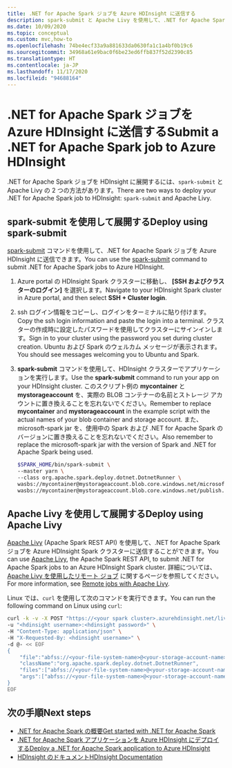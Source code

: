 ```yaml
---
title: .NET for Apache Spark ジョブを Azure HDInsight に送信する
description: spark-submit と Apache Livy を使用して、.NET for Apache Spark ジョブを Azure HDInsight に送信する方法について説明します。
ms.date: 10/09/2020
ms.topic: conceptual
ms.custom: mvc,how-to
ms.openlocfilehash: 74be4ecf33a9a881633da0630fa1c1a4bf0b19c6
ms.sourcegitcommit: 34968a61e9bac0f6be23ed6ffb837f52d2390c85
ms.translationtype: HT
ms.contentlocale: ja-JP
ms.lasthandoff: 11/17/2020
ms.locfileid: "94688164"
---
```

# <a name="submit-a-net-for-apache-spark-job-to-azure-hdinsight"></a><span data-ttu-id="24996-103">.NET for Apache Spark ジョブを Azure HDInsight に送信する</span><span class="sxs-lookup"><span data-stu-id="24996-103">Submit a .NET for Apache Spark job to Azure HDInsight</span></span>

<span data-ttu-id="24996-104">.NET for Apache Spark ジョブを HDInsight に展開するには、`spark-submit` と Apache Livy の 2 つの方法があります。</span><span class="sxs-lookup"><span data-stu-id="24996-104">There are two ways to deploy your .NET for Apache Spark job to HDInsight: `spark-submit` and Apache Livy.</span></span>

## <a name="deploy-using-spark-submit"></a><span data-ttu-id="24996-105">spark-submit を使用して展開する</span><span class="sxs-lookup"><span data-stu-id="24996-105">Deploy using spark-submit</span></span>

<span data-ttu-id="24996-106">[spark-submit](https://spark.apache.org/docs/latest/submitting-applications.html) コマンドを使用して、.NET for Apache Spark ジョブを Azure HDInsight に送信できます。</span><span class="sxs-lookup"><span data-stu-id="24996-106">You can use the [spark-submit](https://spark.apache.org/docs/latest/submitting-applications.html) command to submit .NET for Apache Spark jobs to Azure HDInsight.</span></span>

1. <span data-ttu-id="24996-107">Azure portal の HDInsight Spark クラスターに移動し、 **[SSH およびクラスターのログイン]** を選択します。</span><span class="sxs-lookup"><span data-stu-id="24996-107">Navigate to your HDInsight Spark cluster in Azure portal, and then select **SSH + Cluster login**.</span></span>

2. <span data-ttu-id="24996-108">ssh ログイン情報をコピーし、ログインをターミナルに貼り付けます。</span><span class="sxs-lookup"><span data-stu-id="24996-108">Copy the ssh login information and paste the login into a terminal.</span></span> <span data-ttu-id="24996-109">クラスターの作成時に設定したパスワードを使用してクラスターにサインインします。</span><span class="sxs-lookup"><span data-stu-id="24996-109">Sign in to your cluster using the password you set during cluster creation.</span></span> <span data-ttu-id="24996-110">Ubuntu および Spark のウェルカム メッセージが表示されます。</span><span class="sxs-lookup"><span data-stu-id="24996-110">You should see messages welcoming you to Ubuntu and Spark.</span></span>

3. <span data-ttu-id="24996-111">**spark-submit** コマンドを使用して、HDInsight クラスターでアプリケーションを実行します。</span><span class="sxs-lookup"><span data-stu-id="24996-111">Use the **spark-submit** command to run your app on your HDInsight cluster.</span></span> <span data-ttu-id="24996-112">このスクリプト例の **mycontainer** と **mystorageaccount** を、実際の BLOB コンテナーの名前とストレージ アカウントに置き換えることを忘れないでください。</span><span class="sxs-lookup"><span data-stu-id="24996-112">Remember to replace **mycontainer** and **mystorageaccount** in the example script with the actual names of your blob container and storage account.</span></span> <span data-ttu-id="24996-113">また、microsoft-spark jar を、使用中の Spark および .NET for Apache Spark のバージョンに置き換えることを忘れないでください。</span><span class="sxs-lookup"><span data-stu-id="24996-113">Also remember to replace the microsoft-spark jar with the version of Spark and .NET for Apache Spark being used.</span></span>

   ```bash
   $SPARK_HOME/bin/spark-submit \
   --master yarn \
   --class org.apache.spark.deploy.dotnet.DotnetRunner \
   wasbs://mycontainer@mystorageaccount.blob.core.windows.net/microsoft-spark-<spark_majorversion-spark_minorversion>_<scala_majorversion.scala_minorversion>-<spark_dotnet_version>.jar \
   wasbs://mycontainer@mystorageaccount.blob.core.windows.net/publish.zip mySparkApp
   ```

## <a name="deploy-using-apache-livy"></a><span data-ttu-id="24996-114">Apache Livy を使用して展開する</span><span class="sxs-lookup"><span data-stu-id="24996-114">Deploy using Apache Livy</span></span>

<span data-ttu-id="24996-115">[Apache Livy](https://livy.incubator.apache.org/) (Apache Spark REST API) を使用して、.NET for Apache Spark ジョブを Azure HDInsight Spark クラスターに送信することができます。</span><span class="sxs-lookup"><span data-stu-id="24996-115">You can use [Apache Livy](https://livy.incubator.apache.org/), the Apache Spark REST API, to submit .NET for Apache Spark jobs to an Azure HDInsight Spark cluster.</span></span> <span data-ttu-id="24996-116">詳細については、[Apache Livy を使用したリモート ジョブ](/azure/hdinsight/spark/apache-spark-livy-rest-interface) に関するページを参照してください。</span><span class="sxs-lookup"><span data-stu-id="24996-116">For more information, see [Remote jobs with Apache Livy](/azure/hdinsight/spark/apache-spark-livy-rest-interface).</span></span>

<span data-ttu-id="24996-117">Linux では、`curl` を使用して次のコマンドを実行できます。</span><span class="sxs-lookup"><span data-stu-id="24996-117">You can run the following command on Linux using `curl`:</span></span>

```bash
curl -k -v -X POST "https://<your spark cluster>.azurehdinsight.net/livy/batches" \
-u "<hdinsight username>:<hdinsight password>" \
-H "Content-Type: application/json" \
-H "X-Requested-By: <hdinsight username>" \
-d @- << EOF
{
    "file":"abfss://<your-file-system-name>@<your-storage-account-name>.dfs.core.windows.net/<some dir>/microsoft-spark-<spark_majorversion-spark_minorversion>_<scala_majorversion.scala_minorversion>-<spark_dotnet_version>.jar",
    "className":"org.apache.spark.deploy.dotnet.DotnetRunner",
    "files":["abfss://<your-file-system-name>@<your-storage-account-name>.dfs.core.windows.net/<some dir>/<udf assembly>", "abfss://<your-file-system-name>@<your-storage-account-name>.dfs.core.windows.net/<some dir>/<file>"],
    "args":["abfss://<your-file-system-name>@<your-storage-account-name>.dfs.core.windows.net/<some dir>/<your app>.zip","<your app>","<app arg 1>","<app arg 2>,"...","<app arg n>"]
}
EOF
```

## <a name="next-steps"></a><span data-ttu-id="24996-118">次の手順</span><span class="sxs-lookup"><span data-stu-id="24996-118">Next steps</span></span>

* [<span data-ttu-id="24996-119">.NET for Apache Spark の概要</span><span class="sxs-lookup"><span data-stu-id="24996-119">Get started with .NET for Apache Spark</span></span>](../tutorials/get-started.md)
* [<span data-ttu-id="24996-120">.NET for Apache Spark アプリケーションを Azure HDInsight にデプロイする</span><span class="sxs-lookup"><span data-stu-id="24996-120">Deploy a .NET for Apache Spark application to Azure HDInsight</span></span>](../tutorials/hdinsight-deployment.md)
* [<span data-ttu-id="24996-121">HDInsight のドキュメント</span><span class="sxs-lookup"><span data-stu-id="24996-121">HDInsight Documentation</span></span>](/azure/hdinsight/)

